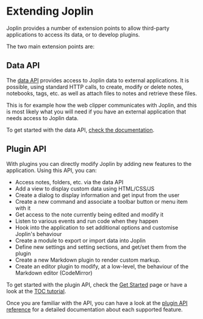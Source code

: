 # Extending Joplin

Joplin provides a number of extension points to allow third-party applications to access its data, or to develop plugins.

The two main extension points are:

## Data API

The [data API](https://github.com/laurent22/joplin/blob/dev/readme/api/references/rest_api.md) provides access to Joplin data to external applications. It is possible, using standard HTTP calls, to create, modify or delete notes, notebooks, tags, etc. as well as attach files to notes and retrieve these files.

This is for example how the web clipper communicates with Joplin, and this is most likely what you will need if you have an external application that needs access to Joplin data.

To get started with the data API, [check the documentation](https://github.com/laurent22/joplin/blob/dev/readme/api/references/rest_api.md).

## Plugin API

With plugins you can directly modify Joplin by adding new features to the application. Using this API, you can:

- Access notes, folders, etc. via the data API
- Add a view to display custom data using HTML/CSS/JS
- Create a dialog to display information and get input from the user
- Create a new command and associate a toolbar button or menu item with it
- Get access to the note currently being edited and modify it
- Listen to various events and run code when they happen
- Hook into the application to set additional options and customise Joplin's behaviour
- Create a module to export or import data into Joplin
- Define new settings and setting sections, and get/set them from the plugin
- Create a new Markdown plugin to render custom markup.
- Create an editor plugin to modify, at a low-level, the behaviour of the Markdown editor (CodeMirror)

To get started with the plugin API, check the [Get Started](https://github.com/laurent22/joplin/blob/dev/readme/api/get_started/plugins.md) page or have a look at the [TOC tutorial](https://github.com/laurent22/joplin/blob/dev/readme/api/tutorials/toc_plugin.md).

Once you are familiar with the API, you can have a look at the [plugin API reference](https://joplinapp.org/api/references/plugin_api/classes/joplin.html) for a detailed documentation about each supported feature.
